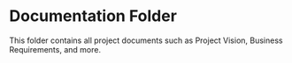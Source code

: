 # Documentation Folder
This folder contains all project documents such as Project Vision, Business Requirements, and more.
